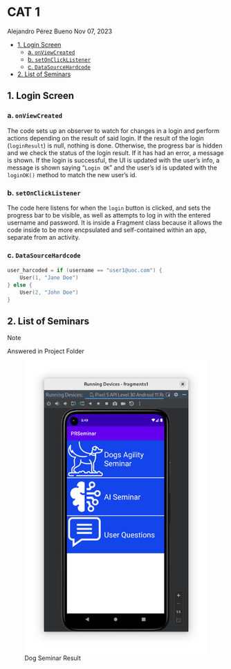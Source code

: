 # CAT 1
Alejandro Pérez Bueno
Nov 07, 2023

- [1. Login Screen](#1-login-screen)
  - [a. `onViewCreated`](#a-onviewcreated)
  - [b. `setOnClickListener`](#b-setonclicklistener)
  - [c. `DataSourceHardcode`](#c-datasourcehardcode)
- [2. List of Seminars](#2-list-of-seminars)



## 1. Login Screen

### a. `onViewCreated`

The code sets up an observer to watch for changes in a login and perform
actions depending on the result of said login. If the result of the
login (`loginResult`) is null, nothing is done. Otherwise, the progress
bar is hidden and we check the status of the login result. If it has had
an error, a message is shown. If the login is successful, the UI is
updated with the user’s info, a message is shown saying “`Login OK`” and
the user’s id is updated with the `loginOK()` method to match the new
user’s id.

### b. `setOnClickListener`

The code here listens for when the `login` button is clicked, and sets
the progress bar to be visible, as well as attempts to log in with the
entered username and password. It is inside a Fragment class because it
allows the code inside to be more encpsulated and self-contained within
an app, separate from an activity.

### c. `DataSourceHardcode`

``` kotlin
user_harcoded = if (username == "user1@uoc.com") {
    User(1, "Jane Doe")
} else {
    User(2, "John Doe")
}
```

## 2. List of Seminars

> [!NOTE]
>
> Answered in Project Folder

<figure>
<img src="./img/dog-seminar.png" alt="Dog Seminar Result" />
<figcaption aria-hidden="true">Dog Seminar Result</figcaption>
</figure>

